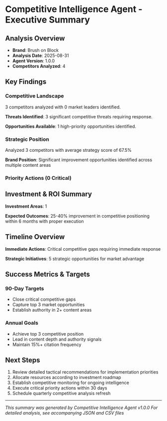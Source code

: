 # Competitive Intelligence Agent - Executive Summary

## Analysis Overview
- **Brand**: Brush on Block
- **Analysis Date**: 2025-08-31
- **Agent Version**: 1.0.0
- **Competitors Analyzed**: 4

## Key Findings

### Competitive Landscape
3 competitors analyzed with 0 market leaders identified.

**Threats Identified**: 3 significant competitive threats requiring response.

**Opportunities Available**: 1 high-priority opportunities identified.

### Strategic Position
Analyzed 3 competitors with average strategy score of 67.5%

**Brand Position**: Significant improvement opportunities identified across multiple content areas

### Priority Actions (0 Critical)



## Investment & ROI Summary

**Investment Areas**: 1

**Expected Outcomes**: 25-40% improvement in competitive positioning within 6 months with proper execution

## Timeline Overview

**Immediate Actions**: Critical competitive gaps requiring immediate response

**Strategic Initiatives**: 5 strategic opportunities for market advantage

## Success Metrics & Targets

### 90-Day Targets
- Close critical competitive gaps
- Capture top 3 market opportunities  
- Establish authority in 2+ content areas

### Annual Goals
- Achieve top 3 competitive position
- Lead in content depth and authority signals
- Maintain 15%+ citation frequency

## Next Steps

1. Review detailed tactical recommendations for implementation priorities
2. Allocate resources according to investment roadmap
3. Establish competitive monitoring for ongoing intelligence
4. Execute critical priority actions within 30 days
5. Schedule quarterly competitive analysis refresh

---

*This summary was generated by Competitive Intelligence Agent v1.0.0*
*For detailed analysis, see accompanying JSON and CSV files*
